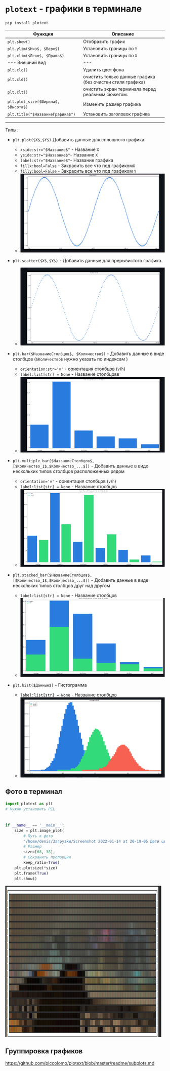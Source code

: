 # `plotext` - графики в терминале

```bash
pip install plotext
```

| Функция                             | Описание                                                   |
| ----------------------------------- | ---------------------------------------------------------- |
| `plt.show()`                        | Отобразить график                                          |
| `plt.ylim($Низ$, $Верх$)`           | Установить границы по `Y`                                  |
| `plt.xlim($Лево$, $Право$)`         | Установить границы по `X`                                  |
| --- Внешний вид                     | ---                                                        |
| `plt.clc()`                         | Удалить цвет фона                                          |
| `plt.cld()`                         | очистить только данные графика (без очистки стиля графика) |
| `plt.clt()`                         | очистить экран терминала перед реальным сюжетом.           |
| `plt.plot_size($Ширина$, $Высота$)` | Изменить размер графика                                    |
| `plt.title("$НазваниеГрафика$")`    | Установить заголовок графика                               |

---

Типы:

- `plt.plot($X$,$Y$)` Добавить данные для сплошного графика.

    - `xside:str="$Название$"` - Название `X`
    - `yside:str="$Название$"`- Название `X`
    - `label:str="$Название$"`- Название графика
    - `fillx:bool=False` - Закрасить все что под графиком`X`
    - `filly:bool=False` - Закрасить все что под графиком `Y`
    - ![plot](_attachments/3e0c714b53aecf9dc8cbbcfa8be21a5c.png)

- `plt.scatter($X$,$Y$)` - Добавить данные для прерывистого графика.

    - ![scatter](_attachments/e7eee7929386947691225ac04e3c6905.png)

- `plt.bar($НазваниеСтолбцов$, $Количество$)` - Добавить данные в виде столбцов (`$Количество$` нужно указать по индексам )

    - `orientation:str='v'` - ориентация столбцов (`v`/`h`)
    - `label:list[str] = None` - Название столбцовв
    - ![bar](_attachments/f61cb404bc6cc62ecdabd2429213f8aa.png)

- `plt.multiple_bar($НазваниеСтолбцов$, [$Количество_1$,$Количество_...$])` - Добавить данные в виде нескольких типов столбцов расположенных рядом

    - `orientation='v'` - ориентация столбцов (`v`/`h`)
    - `label:list[str] = None` - Название столбцов
    - ![multiple_bar](_attachments/1bf8c3d07133a44159c0802cbe5b0b10.png)

- `plt.stacked_bar($НазваниеСтолбцов$, [$Количество_1$,$Количество_...$])` - Добавить данные в виде нескольких типов столбцов друг над другом

    - `label:list[str] = None` - Название столбцов
    - ![stacked_bar](_attachments/c623c9a7018ab783baaa806e4b53cb65.png)

- `plt.hist($Данные$)` - Гистограмма
    - `label:list[str] = None` - Название столбцов
    - ![гистограмма](_attachments/20a9b86d79be801aa3d7808f2f70e524.png)

## Фото в терминал

```python
import plotext as plt
# Нужно установить PIL


if __name__ == '__main__':
    size = plt.image_plot(
        # Путь к фото
        "/home/denis/Загрузки/Screenshot 2022-01-14 at 20-19-05 Дети цветы жизни в Instagram «Goodbye Omerica».png",
        # Размер
        size=[68, 38],
        # Сохранить пропорции
        keep_ratio=True)
    plt.plotsize(*size)
    plt.frame(True)
    plt.show()
```

![фото в терминале](_attachments/f303a0c476b08327b7ca03165a92459d.png)

## Группировка графиков

https://github.com/piccolomo/plotext/blob/master/readme/subplots.md
